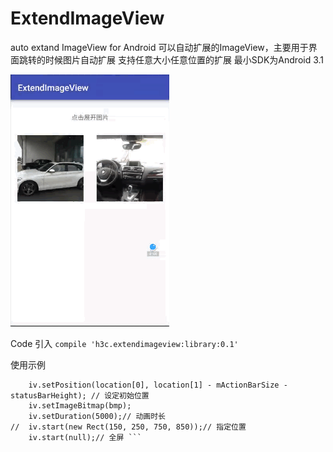 # ExtendImageView
auto extand ImageView for Android
可以自动扩展的ImageView，主要用于界面跳转的时候图片自动扩展
支持任意大小任意位置的扩展
最小SDK为Android 3.1

 ![image](https://github.com/h3clikejava/ExtendImageView/blob/master/xxx.gif)
 
 Code 引入
 ``` compile 'h3c.extendimageview:library:0.1' ```
 
 使用示例
 
```
    iv.setPosition(location[0], location[1] - mActionBarSize - statusBarHeight); // 设定初始位置
    iv.setImageBitmap(bmp);
    iv.setDuration(5000);// 动画时长
//  iv.start(new Rect(150, 250, 750, 850));// 指定位置
    iv.start(null);// 全屏 ```
